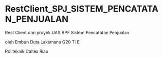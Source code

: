 
# RestClient_SPJ_SISTEM_PENCATATAN_PENJUALAN

Rest Client dari proyek UAS BPF Sistem Pencatatan Penjualan

oleh Embun Duta Laksmana
G20 TI E

Politeknik Caltex Riau
